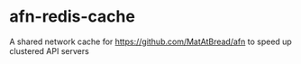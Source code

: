 # afn-redis-cache
A shared network cache for https://github.com/MatAtBread/afn to speed up clustered API servers
